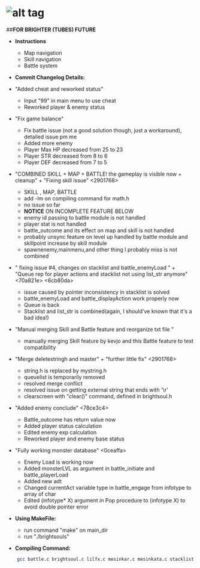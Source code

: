 # ![alt tag](https://cloud.githubusercontent.com/assets/23205405/20060403/97729e1a-a52d-11e6-922b-a879f2b7212a.jpg)
##**FOR BRIGHTER (TUBES) FUTURE**

* **Instructions**
  * Map navigation
  * Skill navigation
  * Battle system

* **Commit Changelog Details:**
 * "Added cheat and reworked status" <HEAD>
     - Input "99" in main menu to use cheat
     - Reworked player & enemy status
 * "Fix game balance" <cc1bbd3>
     - Fix battle issue (not a good solution though, just a workaround), detailed issue pm me
     - Added more enemy
     - Player Max HP decreased from 25 to 23
     - Player STR decreased from 8 to 6
     - Player DEF decreased from 7 to 5

 * "COMBINED SKILL + MAP + BATTLE! the gameplay is visible now + cleanup" + "Fixing skill issue" <f908f46> <2901768>
     - SKILL , MAP, BATTLE
     - add -lm on compiling command for math.h
     - no issue so far
     - **NOTICE** ON INCOMPLETE FEATURE BELOW
     - enemy id passing to battle module is not handled
     - player stat is not handled
     - battle_outcome and its effect on map and skill is not handled
     - probably unsync feature on level up handled by battle module and skillpoint increase by skill module
     - spawnenemy,mainmenu,and other thing I probably miss is not combined

 * " fixing issue #4, changes on stacklist and battle_enemyLoad " + "Queue rep for player actions and stacklist not using list_str anymore" <70a821e> <6cb80da>
     - issue caused by pointer inconsistency in stacklist is solved
     - battle_enemyLoad and battle_displayAction work properly now
     - Queue is back
     - Stacklist and list_str is combined(again, I should've known that it's a bad idea!)
     
 * "Manual merging Skill and Battle feature and reorganize txt file " <a42e502>
     - manually merging Skill feature by kevjo and this Battle feature to test compatibility
     
  * "Merge deletestringh and master" + "further little fix" <f908f46> <2901768>
     - string.h is replaced by mystring.h
     - queuelist is temporarily removed
     - resolved merge conflict
     - resolved issue on getting external string that ends with '\r'
     - clearscreen with "clear()" command, defined in brightsoul.h
     
  * "Added enemy conclude" <78ce3c4>
     - Battle_outcome has return value now
     - Added player status calculation
     - Edited enemy exp calculation
     - Reworked player and enemy base status

  * "Fully working monster database" <0ceaffa>
     - Enemy Load is working now
     - Added monsterLVL as argument in battle_initiate and battle_playerLoad
     - Added new adt
     - Changed currentAct variable type in battle_engage from infotype to array of char
     - Edited (infotype* X) argument in Pop procedure to (infotype X) to avoid double pointer error 

* **Using MakeFile:**
	 - run command "make" on main_dir
     - run "./brightsouls"
 
* **Compiling Command:**
```bash
	gcc battle.c brightsoul.c lilfx.c mesinkar.c mesinkata.c stacklist.c queue.c reader.c narrate.c monsterdb.c mystring.c tree.c skill.c listskill.c map.c mypoint.c matriks.c spawnenemy.c -o atest -lm
```
